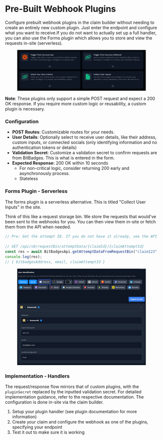 # Pre-Built Webhook Plugins

Configure prebuilt webhook plugins in the claim builder without needing to create an entirely new custom plugin. Just enter the endpoint and configure what you want to receive.If you do not want to actually set up a full handler, you can also use the Forms plugin which allows you to store and view the requests in-site (serverless).

<figure><img src="../../../../.gitbook/assets/image (6) (1) (1).png" alt=""><figcaption></figcaption></figure>

**Note**: These plugins only support a simple POST request and expect a 200 OK response. If you require more custom logic or reusability, a custom plugin is necessary.

### Configuration

* **POST Routes**: Customizable routes for your needs.
* **User Details**: Optionally select to receive user details, like their address, custom inputs, or connected socials (only identifying information and no authentication tokens or details)
* **Validation Secret**: Customize a validation secret to confirm requests are from BitBadges. This is what is entered in the form.
* **Expected Response:** 200 OK within 10 seconds
  * For non-critical logic, consider returning 200 early and asynchronously process.
  * Stateless

### Forms Plugin  - Serverless

The forms plugin is a serverless alternative. This is titled "Collect User Inputs" in the site.

Think of this like a request storage bin. We store the requests that would've been sent to the webhooks for you. You can then view them in-site or fetch them from the API when needed.

```typescript
// Pre: Get the attempt ID. If you do not have it already, see the API reference endpoints

// GET /api/v0/requestBin/attemptData/{claimId}/{claimAttemptId}
const res = await BitBadgesApi.getAttemptDataFromRequestBin("claim123", "attempt123", { ... });
console.log(res);
// { bitbadgesAddress, email, claimAttemptId } 
```

<figure><img src="../../../../.gitbook/assets/image (1) (1) (1) (1) (1) (1).png" alt=""><figcaption></figcaption></figure>

### Implementation - Handlers

The request/response flow mirrors that of custom plugins, with the `pluginSecret` replaced by the inputted validation secret. For detailed implementation guidance, refer to the respective documentation. The configuration is done in-site via the claim builder.

1. Setup your plugin handler (see plugin documentation for more information)
2. Create your claim and configure the webhook as one of the plugins, specifying your endpoint
3. Test it out to make sure it is working
